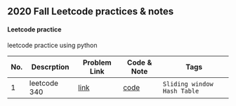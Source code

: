 ## 2020 Fall Leetcode practices & notes

#### Leetcode practice
leetcode practice using python


|No.| Descrption       |Problem Link|Code & Note|Tags|
|---|------------------|-----------|----|------|
|1| leetcode 340 |[link](https://leetcode.com/problems/longest-substring-with-at-most-k-distinct-characters/) |[code](https://github.com/ChunHuaLu/leetcode_practice/tree/master/Leetcode%20340) |`Sliding window` `Hash Table`|
